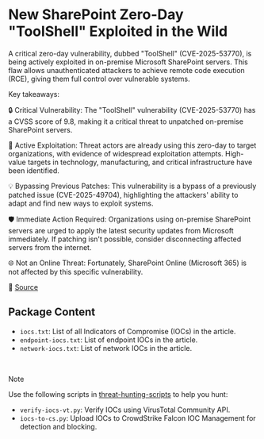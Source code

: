 # New SharePoint Zero-Day "ToolShell" Exploited in the Wild

A critical zero-day vulnerability, dubbed "ToolShell" (CVE-2025-53770), is being actively exploited in on-premise Microsoft SharePoint servers. This flaw allows unauthenticated attackers to achieve remote code execution (RCE), giving them full control over vulnerable systems.

Key takeaways:

🔒 Critical Vulnerability: The "ToolShell" vulnerability (CVE-2025-53770) has a CVSS score of 9.8, making it a critical threat to unpatched on-premise SharePoint servers.

🚨 Active Exploitation: Threat actors are already using this zero-day to target organizations, with evidence of widespread exploitation attempts. High-value targets in technology, manufacturing, and critical infrastructure have been identified.

💡 Bypassing Previous Patches: This vulnerability is a bypass of a previously patched issue (CVE-2025-49704), highlighting the attackers' ability to adapt and find new ways to exploit systems.

🛡️ Immediate Action Required: Organizations using on-premise SharePoint servers are urged to apply the latest security updates from Microsoft immediately. If patching isn't possible, consider disconnecting affected servers from the internet.

🌐 Not an Online Threat: Fortunately, SharePoint Online (Microsoft 365) is not affected by this specific vulnerability.


🔗 [Source](https://www.sentinelone.com/blog/sharepoint-toolshell-zero-day-exploited-in-the-wild-targets-enterprise-servers/)

## Package Content

- `iocs.txt`: List of all Indicators of Compromise (IOCs) in the article.
- `endpoint-iocs.txt`: List of endpoint IOCs in the article.
- `network-iocs.txt`: List of network IOCs in the article.

<br>

> [!NOTE]
> Use the following scripts in [threat-hunting-scripts](../../threat-hunting-scripts/) to help you hunt:
>
> - `verify-iocs-vt.py`: Verify IOCs using VirusTotal Community API.
> - `iocs-to-cs.py`: Upload IOCs to CrowdStrike Falcon IOC Management for detection and blocking.
